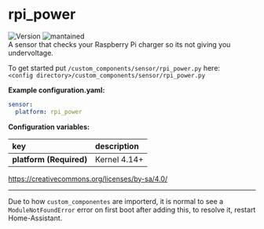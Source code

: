 # rpi_power
  
![Version](https://img.shields.io/badge/version-0.0.2-green.svg?style=for-the-badge) ![mantained](https://img.shields.io/maintenance/yes/2018.svg?style=for-the-badge)   
A sensor that checks your Raspberry Pi charger so its not giving you undervoltage.
  
To get started put `/custom_components/sensor/rpi_power.py` here:  
`<config directory>/custom_components/sensor/rpi_power.py`  
  
**Example configuration.yaml:**
```yaml
sensor:
  platform: rpi_power
```
**Configuration variables:**  
  
key | description  
:--- | :---  
**platform (Required)** | Kernel 4.14+  
  
  
https://creativecommons.org/licenses/by-sa/4.0/  
***
Due to how `custom_componentes` are importerd, it is normal to see a `ModuleNotFoundError` error on first boot after adding this, to resolve it, restart Home-Assistant.